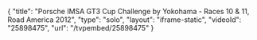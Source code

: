 {
    "title": "Porsche IMSA GT3 Cup Challenge by Yokohama - Races 10 & 11, Road America 2012",
    "type": "solo",
    "layout": "iframe-static",
    "videoId": "25898475",
    "url": "\/tvpembed\/25898475"
}